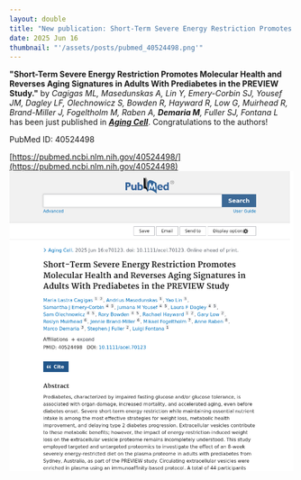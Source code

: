 ```yaml
---
layout: double
title: "New publication: Short-Term Severe Energy Restriction Promotes Molecular Health and Reverses Aging Signatures in Adults With Prediabetes in the PREVIEW Study"
date: 2025 Jun 16
thumbnail: "'/assets/posts/pubmed_40524498.png'"
---
```

<strong>"Short-Term Severe Energy Restriction Promotes Molecular Health and Reverses Aging Signatures in Adults With Prediabetes in the PREVIEW Study."</strong> by <em>Cagigas ML, Masedunskas A, Lin Y, Emery-Corbin SJ, Yousef JM, Dagley LF, Olechnowicz S, Bowden R, Hayward R, Low G, Muirhead R, Brand-Miller J, Fogeltholm M, Raben A, <strong>Demaria M</strong>, Fuller SJ, Fontana L</em>  has been just published in <em><strong><ins>Aging Cell</ins></strong></em>.
Congratulations to the authors!
    
PubMed ID: 40524498
    
[https://pubmed.ncbi.nlm.nih.gov/40524498/](https://pubmed.ncbi.nlm.nih.gov/40524498)
![](/assets/posts/pubmed_40524498.png)

